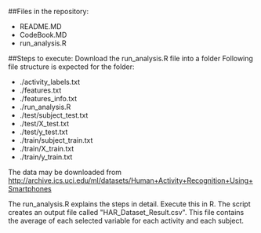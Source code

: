 
##Files in the repository:
* README.MD
* CodeBook.MD
* run_analysis.R

##Steps to execute:
Download the run_analysis.R file into a folder
Following file structure is expected for the folder:
*	./activity_labels.txt
*	./features.txt
*	./features_info.txt
*	./run_analysis.R
*	./test/subject_test.txt
*	./test/X_test.txt
*	./test/y_test.txt
*	./train/subject_train.txt
*	./train/X_train.txt
*	./train/y_train.txt

The data may be downloaded from http://archive.ics.uci.edu/ml/datasets/Human+Activity+Recognition+Using+Smartphones

The run_analysis.R explains the steps in detail. Execute this in R. The script creates an output file called "HAR_Dataset_Result.csv". This file contains the average of each selected variable for each activity and each subject.
